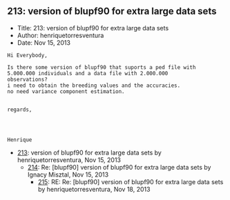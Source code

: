 ## 213: version of blupf90 for extra large data sets

- Title: 213: version of blupf90 for extra large data sets
- Author: henriquetorresventura
- Date: Nov 15, 2013

```
Hi Everybody,

Is there some version of blupf90 that suports a ped file with 5.000.000 individuals and a data file with 2.000.000
observations?
i need to obtain the breeding values and the accuracies.
no need variance component estimation.


regards,




Henrique
```

- [213](0213.md): version of blupf90 for extra large data sets by henriquetorresventura, Nov 15, 2013
    - [214](0214.md): Re: [blupf90] version of blupf90 for extra large data sets by Ignacy Misztal, Nov 15, 2013
        - [215](0215.md): RE: Re: [blupf90] version of blupf90 for extra large data sets by henriquetorresventura, Nov 18, 2013
